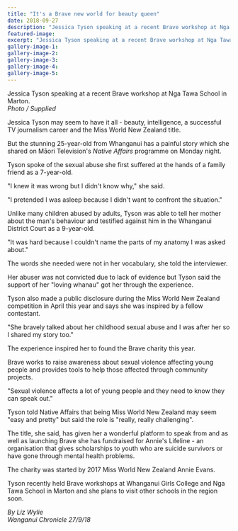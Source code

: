 ```yaml
---
title: "It's a Brave new world for beauty queen"
date: 2018-09-27
description: "Jessica Tyson speaking at a recent Brave workshop at Nga Tawa School in Marton..."
featured-image: 
excerpt: "Jessica Tyson speaking at a recent Brave workshop at Nga Tawa School in Marton."
gallery-image-1: 
gallery-image-2: 
gallery-image-3: 
gallery-image-4: 
gallery-image-5: 
---
```


<p><span>Jessica Tyson speaking at a recent Brave workshop at Nga Tawa School in Marton. <br /><em>Photo / Supplied</em></span></p>
<p class="element element-paragraph">Jessica Tyson may seem to have it all - beauty, intelligence, a successful TV journalism career and the Miss World New Zealand title.</p>
<p class="element element-paragraph">But the stunning 25-year-old from Whanganui has a painful story which she shared on Māori Television's&nbsp;<em>Native Affairs</em>&nbsp;programme on Monday night.</p>
<p class="element element-paragraph">Tyson spoke of the sexual abuse she first suffered at the hands of a family friend as a 7-year-old.</p>
<p class="element element-paragraph">"I knew it was wrong but I didn't know why," she said.</p>
<p class="element element-paragraph">"I pretended I was asleep because I didn't want to confront the situation."</p>
<p class="element element-paragraph">Unlike many children abused by adults, Tyson was able to tell her mother about the man's behaviour and testified against him in the Whanganui District Court as a 9-year-old.</p>
<p class="element element-paragraph">"It was hard because I couldn't name the parts of my anatomy I was asked about."</p>
<p class="element element-paragraph">The words she needed were not in her vocabulary, she told the interviewer.</p>
<p class="element element-paragraph">Her abuser was not convicted due to lack of evidence but Tyson said the support of her "loving whanau" got her through the experience.</p>
<p class="element element-paragraph">Tyson also made a public disclosure during the Miss World New Zealand competition in April this year and says she was inspired by a fellow contestant.</p>
<p class="element element-paragraph">"She bravely talked about her childhood sexual abuse and I was after her so I shared my story too."</p>
<p class="element element-paragraph">The experience inspired her to found the Brave charity this year.</p>
<p class="element element-paragraph">Brave works to raise awareness about sexual violence affecting young people and provides tools to help those affected through community projects.</p>
<p class="element element-paragraph">"Sexual violence affects a lot of young people and they need to know they can speak out."</p>
<p class="element element-paragraph">Tyson told Native Affairs that being Miss World New Zealand may seem "easy and pretty" but said the role is "really, really challenging".</p>
<p class="element element-paragraph">The title, she said, has given her a wonderful platform to speak from and as well as launching Brave she has fundraised for Annie's Lifeline - an organisation that gives scholarships to youth who are suicide survivors or have gone through mental health problems.</p>
<p class="element element-paragraph">The charity was started by 2017 Miss World New Zealand Annie Evans.</p>
<p class="element element-paragraph">Tyson recently held Brave workshops at Whanganui Girls College and Nga Tawa School in Marton and she plans to visit other schools in the region soon.</p>
<p class="element element-paragraph"><em>By Liz Wylie</em><br /><em>Wanganui Chronicle 27/9/18</em></p>

